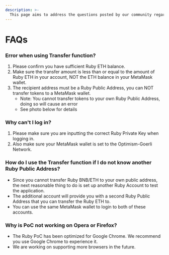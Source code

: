```yaml
---
description: >-
  This page aims to address the questions posted by our community regarding this PoC. If you do not see your question answered here, please let our CMs in our Official Telegram and we will get it added here!
---
```


# FAQs

### Error when using Transfer function? <a href="#error-when-using-transfer-function" id="error-when-using-transfer-function"></a>

1. Please confirm you have sufficient Ruby ETH balance.
2. Make sure the transfer amount is less than or equal to the amount of Ruby ETH in your account, NOT the ETH balance in your MetaMask wallet.
3. The recipient address must be a Ruby Public Address, you can NOT transfer tokens to a MetaMask wallet.
   * Note: You cannot transfer tokens to your own Ruby Public Address, doing so will cause an error
   * See photo below for details

### **Why can't I log in?** <a href="#why-can-i-not-login-to-the-mainnet" id="why-can-i-not-login-to-the-mainnet"></a>

1. Please make sure you are inputting the correct Ruby Private Key when logging in.
2. Also make sure your MetaMask wallet is set to the Optimism-Goerli Network.

### How do I use the Transfer function if I do not know another Ruby Public Address? <a href="#how-do-i-use-the-transfer-function-if-i-do-not-know-another-ruby-public-address" id="how-do-i-use-the-transfer-function-if-i-do-not-know-another-ruby-public-address"></a>

* Since you cannot transfer Ruby BNB/ETH to your own public address, the next reasonable thing to do is set up another Ruby Account to test the application.
* The additional account will provide you with a second Ruby Public Address that you can transfer the Ruby ETH to.
* You can use the same MetaMask wallet to login to both of these accounts.

### Why is PoC not working on Opera or Firefox? <a href="#why-is-the-mainnet-not-working-on-opera-or-firefox" id="why-is-the-mainnet-not-working-on-opera-or-firefox"></a>

* The Ruby PoC has been optimized for Google Chrome. We recommend you use Google Chrome to experience it.
* We are working on supporting more browsers in the future.
